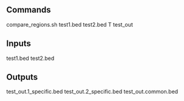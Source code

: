 
## Commands

compare_regions.sh test1.bed test2.bed T test_out

## Inputs

test1.bed  test2.bed

## Outputs

test_out.1_specific.bed  test_out.2_specific.bed  test_out.common.bed

